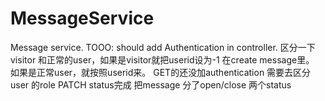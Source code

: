 # MessageService
Message service. 
TOOO: should add Authentication in controller. 区分一下visitor 和正常的user，如果是visitor就把userid设为-1 在create message里。 如果是正常user，就按照userid来。
GET的还没加authentication 需要去区分user 的role
PATCH status完成 把message 分了open/close 两个status
